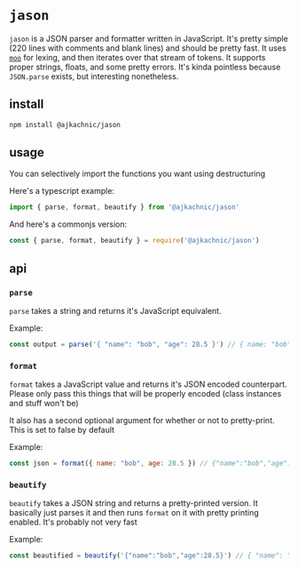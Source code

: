 # `jason`

`jason` is a JSON parser and formatter written in JavaScript. It's pretty simple (220 lines with comments and blank lines) and should be pretty fast. It uses [`moo`](https://github.com/no-context/moo) for lexing, and then iterates over that stream of tokens. It supports proper strings, floats, and some pretty errors. It's kinda pointless because `JSON.parse` exists, but interesting nonetheless.

## install

```sh
npm install @ajkachnic/jason
```

## usage

You can selectively import the functions you want using destructuring

Here's a typescript example:

```typescript
import { parse, format, beautify } from '@ajkachnic/jason'
```

And here's a commonjs version:

```javascript
const { parse, format, beautify } = require('@ajkachnic/jason')
```

## api

### `parse`

`parse` takes a string and returns it's JavaScript equivalent.

Example:

```javascript
const output = parse('{ "name": "bob", "age": 28.5 }') // { name: "bob", age: 28.5 }
```

### `format`

`format` takes a JavaScript value and returns it's JSON encoded counterpart. Please only pass this things that will be properly encoded (class instances and stuff won't be)

It also has a second optional argument for whether or not to pretty-print. This is set to false by default

Example:

```javascript
const json = format({ name: "bob", age: 28.5 }) // {"name":"bob","age":28.5}
```

### `beautify`

`beautify` takes a JSON string and returns a pretty-printed version. It basically just parses it and then runs `format` on it with pretty printing enabled. It's probably not very fast

Example:

```javascript
const beautified = beautify('{"name":"bob","age":28.5}') // { "name": "bob", "age": 28.5 }
```

